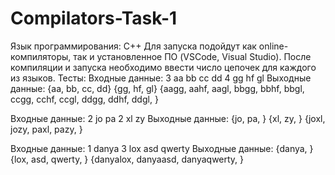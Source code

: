 # Compilators-Task-1

Язык программирования: С++
Для запуска подойдут как online-компиляторы, так и установленное ПО (VSCode, Visual Studio). 
После компиляции и запуска необходимо ввести число цепочек для каждого из языков.
Тесты: 
  Входные данные: 3 aa bb cc dd 4 gg hf gl 
  Выходные данные: {aa, bb, cc, dd} {gg, hf, gl} {aagg, aahf, aagl, bbgg, bbhf, bbgl, ccgg, cchf, ccgl, ddgg, ddhf, ddgl, }

  Входные данные: 2 jo pa 2 xl zy
  Выходные данные: {jo, pa, } {xl, zy, } {joxl, jozy, paxl, pazy, }

  Входные данные: 1 danya 3 lox asd qwerty 
  Выходные данные: {danya, } {lox, asd, qwerty, } {danyalox, danyaasd, danyaqwerty, }
